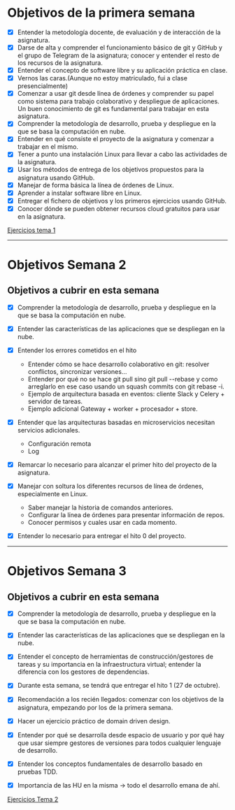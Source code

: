 # Objetivos de la primera semana
- [x] Entender la metodología docente, de evaluación y de interacción de la asignatura.
- [x] Darse de alta y comprender el funcionamiento básico de git y GitHub y el grupo de Telegram de la asignatura; conocer y entender el resto de los recursos de la asignatura.
- [x] Entender el concepto de software libre y su aplicación práctica en clase.
- [x] Vernos las caras.(Aunque no estoy matriculado, fui a clase presencialmente)
- [x] Comenzar a usar git desde línea de órdenes y comprender su papel como sistema para trabajo colaborativo y despliegue de aplicaciones. Un buen conocimiento de git es fundamental para trabajar en esta asignatura.
- [x] Comprender la metodología de desarrollo, prueba y despliegue en la que se basa la computación en nube.
- [x] Entender en qué consiste el proyecto de la asignatura y comenzar a trabajar en el mismo.
- [x] Tener a punto una instalación Linux para llevar a cabo las actividades de la asignatura.
- [x] Usar los métodos de entrega de los objetivos propuestos para la asignatura usando GitHub.
- [x] Manejar de forma básica la línea de órdenes de Linux.
- [x] Aprender a instalar software libre en Linux.
- [x] Entregar el fichero de objetivos y los primeros ejercicios usando GitHub.
- [x] Conocer dónde se pueden obtener recursos cloud gratuitos para usar en la asignatura.

[Ejercicios tema 1](https://github.com/ajalba/Ejercicios-de-autoevaluaci-n-Clouc-Computing/blob/main/ev_tema1.md)

---

# Objetivos Semana 2

## Objetivos a cubrir en esta semana
- [x] Comprender la metodología de desarrollo, prueba y despliegue en la que se basa la computación en nube.

- [x] Entender las características de las aplicaciones que se despliegan en la nube.

- [x] Entender los errores cometidos en el hito
    - Entender cómo se hace desarrollo colaborativo en git: resolver conflictos, sincronizar versiones...
    - Entender por qué no se hace git pull sino git pull --rebase y como arreglarlo en ese caso usando un squash commits con git rebase -i.
    - Ejemplo de arquitectura basada en eventos: cliente Slack y Celery + servidor de tareas.
    - Ejemplo adicional Gateway + worker + procesador + store.

- [x] Entender que las arquitecturas basadas en microservicios necesitan servicios adicionales.
    - Configuración remota
    - Log

- [x] Remarcar lo necesario para alcanzar el primer hito del proyecto de la asignatura.

- [x] Manejar con soltura los diferentes recursos de línea de órdenes, especialmente en Linux.
    - Saber manejar la historia de comandos anteriores.
    - Configurar la línea de órdenes para presentar información de repos.
    - Conocer permisos y cuales usar en cada momento.
    
- [x] Entender lo necesario para entregar el hito 0 del proyecto.

---

# Objetivos Semana 3

## Objetivos a cubrir en esta semana

- [x] Comprender la metodología de desarrollo, prueba y despliegue en la que se basa la computación en nube.

- [x] Entender las características de las aplicaciones que se despliegan en la nube.

- [x] Entender el concepto de herramientas de construcción/gestores de tareas y su importancia en la infraestructura virtual; entender la diferencia con los gestores de dependencias.

- [x] Durante esta semana, se tendrá que entregar el hito 1 (27 de octubre).

- [x] Recomendación a los recién llegados: comenzar con los objetivos de la asignatura, empezando por los de la primera semana.

- [x] Hacer un ejercicio práctico de domain driven design.

- [x] Entender por qué se desarrolla desde espacio de usuario y por qué hay que usar siempre gestores de versiones para todos cualquier lenguaje de desarrollo.

- [x] Entender los conceptos fundamentales de desarrollo basado en pruebas TDD.

- [x] Importancia de las HU en la misma → todo el desarrollo emana de ahí.

[Ejercicios Tema 2](https://github.com/ajalba/Ejercicios-de-autoevaluaci-n-Clouc-Computing/blob/main/ev_tema2.md)


